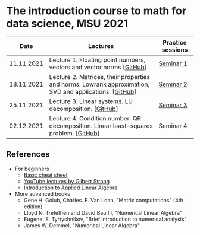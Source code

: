 # The introduction course to math for data science, MSU 2021

|Date| Lectures | Practice sessions 
|----|----|----|
| 11.11.2021 | Lecture 1. Floating point numbers, veсtors and vector norms [[GitHub](./lectures/lecture1/lecture1.ipynb)] | [Seminar 1](./seminars/seminar1/seminar1.ipynb) |
| 18.11.2021 | Lecture 2. Matrices, their properties and norms. Lowrank approximation, SVD and applications. [[GitHub](./lectures/lecture2/lecture2.ipynb)] | [Seminar 2](./seminars/seminar2/seminar2.ipynb) |
| 25.11.2021 | Lecture 3. Linear systems. LU decomposition.  [[GitHub](./lectures/lecture3/lecture3.ipynb)] | [Seminar 3](./seminars/seminar3/seminar3.ipynb) |
| 02.12.2021 | Lecture 4. Condition number. QR decomposition. Linear least-squares problem. [[GitHub](./lectures/lecture4/lecture4.ipynb)] | Seminar 4 |

## References

* For beginners
  - [Basic cheat sheet](http://cs229.stanford.edu/section/cs229-linalg.pdf)
  - [YouTube lectures by Gilbert Strang](https://www.youtube.com/watch?v=ZK3O402wf1c&list=PL49CF3715CB9EF31D)
  - [Introduction to Applied Linear Algebra](https://web.stanford.edu/~boyd/vmls/vmls.pdf)
* More advanced books
  - Gene H. Golub, Charles. F. Van Loan, "Matrix computations" (4th edition)
  - Lloyd N. Trefethen and David Bau III, "Numerical Linear Algebra"
  - Eugene. E. Tyrtyshnikov, "Brief introduction to numerical analysis"
  - James W. Demmel, "Numerical Linear Algebra"

